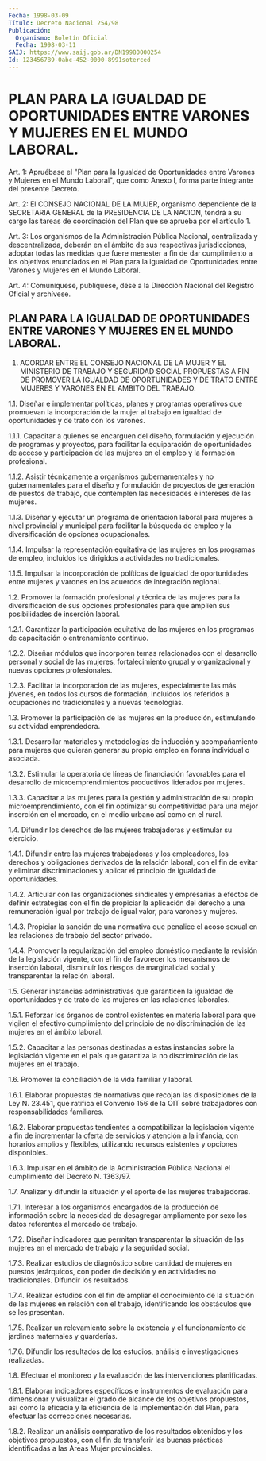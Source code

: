 ```yaml
---
Fecha: 1998-03-09
Título: Decreto Nacional 254/98
Publicación:
  Organismo: Boletín Oficial
  Fecha: 1998-03-11
SAIJ: https://www.saij.gob.ar/DN19980000254
Id: 123456789-0abc-452-0000-8991soterced
---
```

# PLAN PARA LA IGUALDAD DE OPORTUNIDADES ENTRE VARONES Y MUJERES EN EL MUNDO LABORAL.

<a id="1"></a>
Art. 1: Apruébase el "Plan para la Igualdad de Oportunidades entre Varones y Mujeres en el Mundo Laboral", que como Anexo I, forma parte integrante del presente Decreto.

<a id="2"></a>
Art. 2: El CONSEJO NACIONAL DE LA MUJER, organismo dependiente de la SECRETARIA GENERAL de la PRESIDENCIA DE LA NACION, tendrá a su cargo las tareas de coordinación del Plan que se aprueba por el artículo 1.

<a id="3"></a>
Art. 3: Los organismos de la Administración Pública Nacional, centralizada y descentralizada, deberán en el ámbito de sus respectivas jurisdicciones, adoptar todas las medidas que fuere menester a fin de dar cumplimiento a los objetivos enunciados en el Plan para la igualdad de Oportunidades entre Varones y Mujeres en el Mundo Laboral.

<a id="4"></a>
Art. 4: Comuníquese, publíquese, dése a la Dirección Nacional del Registro Oficial y archívese.

## PLAN PARA LA IGUALDAD DE OPORTUNIDADES ENTRE VARONES Y MUJERES EN EL MUNDO LABORAL.

<a id="1"></a>
1. ACORDAR ENTRE EL CONSEJO NACIONAL DE LA MUJER Y EL MINISTERIO DE TRABAJO Y SEGURIDAD SOCIAL PROPUESTAS A FIN DE PROMOVER LA IGUALDAD DE OPORTUNIDADES Y DE TRATO ENTRE MUJERES Y VARONES EN EL AMBITO DEL TRABAJO.

1.1. Diseñar e implementar políticas, planes y programas operativos que promuevan la incorporación de la mujer al trabajo en igualdad de oportunidades y de trato con los varones.

1.1.1. Capacitar a quienes se encarguen del diseño, formulación y ejecución de programas y proyectos, para facilitar la equiparación de oportunidades de acceso y participación de las mujeres en el empleo y la formación profesional.

1.1.2. Asistir técnicamente a organismos gubernamentales y no gubernamentales para el diseño y formulación de proyectos de generación de puestos de trabajo, que contemplen las necesidades e intereses de las mujeres.

1.1.3. Diseñar y ejecutar un programa de orientación laboral para mujeres a nivel provincial y municipal para facilitar la búsqueda de empleo y la diversificación de opciones ocupacionales.

1.1.4. Impulsar la representación equitativa de las mujeres en los programas de empleo, incluidos los dirigidos a actividades no tradicionales.

1.1.5. Impulsar la incorporación de políticas de igualdad de oportunidades entre mujeres y varones en los acuerdos de integración regional.

1.2. Promover la formación profesional y técnica de las mujeres para la diversificación de sus opciones profesionales para que amplíen sus posibilidades de inserción laboral.

1.2.1. Garantizar la participación equitativa de las mujeres en los programas de capacitación o entrenamiento continuo.

1.2.2. Diseñar módulos que incorporen temas relacionados con el desarrollo personal y social de las mujeres, fortalecimiento grupal y organizacional y nuevas opciones profesionales.

1.2.3. Facilitar la incorporación de las mujeres, especialmente las más jóvenes, en todos los cursos de formación, incluidos los referidos a ocupaciones no tradicionales y a nuevas tecnologías.

1.3. Promover la participación de las mujeres en la producción, estimulando su actividad emprendedora.

1.3.1. Desarrollar materiales y metodologías de inducción y acompañamiento para mujeres que quieran generar su propio empleo en forma individual o asociada.

1.3.2. Estimular la operatoria de líneas de financiación favorables para el desarrollo de microemprendimientos productivos liderados por mujeres.

1.3.3. Capacitar a las mujeres para la gestión y administración de su propio microemprendimiento, con el fin optimizar su competitividad para una mejor inserción en el mercado, en el medio urbano así como en el rural.

1.4. Difundir los derechos de las mujeres trabajadoras y estimular su ejercicio.

1.4.1. Difundir entre las mujeres trabajadoras y los empleadores, los derechos y obligaciones derivados de la relación laboral, con el fin de evitar y eliminar discriminaciones y aplicar el principio de igualdad de oportunidades.

1.4.2. Articular con las organizaciones sindicales y empresarias a efectos de definir estrategias con el fin de propiciar la aplicación del derecho a una remuneración igual por trabajo de igual valor, para varones y mujeres.

1.4.3. Propiciar la sanción de una normativa que penalice el acoso sexual en las relaciones de trabajo del sector privado.

1.4.4. Promover la regularización del empleo doméstico mediante la revisión de la legislación vigente, con el fin de favorecer los mecanismos de inserción laboral, disminuir los riesgos de marginalidad social y transparentar la relación laboral.

1.5. Generar instancias administrativas que garanticen la igualdad de oportunidades y de trato de las mujeres en las relaciones laborales.

1.5.1. Reforzar los órganos de control existentes en materia laboral para que vigilen el efectivo cumplimiento del principio de no discriminación de las mujeres en el ámbito laboral.

1.5.2. Capacitar a las personas destinadas a estas instancias sobre la legislación vigente en el país que garantiza la no discriminación de las mujeres en el trabajo.

1.6. Promover la conciliación de la vida familiar y laboral.

1.6.1. Elaborar propuestas de normativas que recojan las disposiciones de la Ley N. 23.451, que ratifica el Convenio 156 de la OIT sobre trabajadores con responsabilidades familiares.

1.6.2. Elaborar propuestas tendientes a compatibilizar la legislación vigente a fin de incrementar la oferta de servicios y atención a la infancia, con horarios amplios y flexibles, utilizando recursos existentes y opciones disponibles.

1.6.3. Impulsar en el ámbito de la Administración Pública Nacional el cumplimiento del Decreto N. 1363/97.

1.7.  Analizar y difundir la situación y el aporte de las mujeres trabajadoras.

1.7.1. Interesar a los organismos encargados de la producción de información sobre la necesidad de desagregar ampliamente por sexo los datos referentes al mercado de trabajo.

1.7.2.  Diseñar indicadores que permitan transparentar la situación de las mujeres en el mercado de trabajo y la seguridad social.

1.7.3. Realizar estudios de diagnóstico sobre cantidad de mujeres en puestos jerárquicos, con poder de decisión y en actividades no tradicionales. Difundir los resultados.

1.7.4. Realizar estudios con el fin de ampliar el conocimiento de la situación de las mujeres en relación con el trabajo, identificando los obstáculos que se les presentan.

1.7.5. Realizar un relevamiento sobre la existencia y el funcionamiento de jardines maternales y guarderías.

1.7.6. Difundir los resultados de los estudios, análisis e investigaciones realizadas.

1.8. Efectuar el monitoreo y la evaluación de las intervenciones planificadas.

1.8.1. Elaborar indicadores específicos e instrumentos de evaluación para dimensionar y visualizar el grado de alcance de los objetivos propuestos, así como la eficacia y la eficiencia de la implementación del Plan, para efectuar las correcciones necesarias.

1.8.2. Realizar un análisis comparativo de los resultados obtenidos y los objetivos propuestos, con el fin de transferir las buenas prácticas identificadas a las Areas Mujer provinciales.